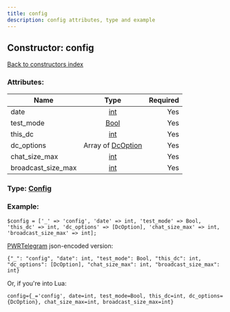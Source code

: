 ```yaml
---
title: config
description: config attributes, type and example
---
```

## Constructor: config  
[Back to constructors index](index.md)



### Attributes:

| Name     |    Type       | Required |
|----------|:-------------:|---------:|
|date|[int](../types/int.md) | Yes|
|test\_mode|[Bool](../types/Bool.md) | Yes|
|this\_dc|[int](../types/int.md) | Yes|
|dc\_options|Array of [DcOption](../types/DcOption.md) | Yes|
|chat\_size\_max|[int](../types/int.md) | Yes|
|broadcast\_size\_max|[int](../types/int.md) | Yes|



### Type: [Config](../types/Config.md)


### Example:

```
$config = ['_' => 'config', 'date' => int, 'test_mode' => Bool, 'this_dc' => int, 'dc_options' => [DcOption], 'chat_size_max' => int, 'broadcast_size_max' => int];
```  

[PWRTelegram](https://pwrtelegram.xyz) json-encoded version:

```
{"_": "config", "date": int, "test_mode": Bool, "this_dc": int, "dc_options": [DcOption], "chat_size_max": int, "broadcast_size_max": int}
```


Or, if you're into Lua:  


```
config={_='config', date=int, test_mode=Bool, this_dc=int, dc_options={DcOption}, chat_size_max=int, broadcast_size_max=int}

```


